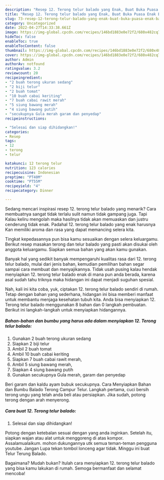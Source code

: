 ```yaml
---
description: "Resep 12. Terong telur balado yang Enak, Buat Buka Puasa Enak Banget"
title: "Resep 12. Terong telur balado yang Enak, Buat Buka Puasa Enak Banget"
slug: 73-resep-12-terong-telur-balado-yang-enak-buat-buka-puasa-enak-banget
category: Uncategorized
date: 2022-04-27T14:33:38.661Z
image: https://img-global.cpcdn.com/recipes/146bd1883e0e72f2/680x482cq70/12-terong-telur-balado-foto-resep-utama.jpg
hideToc: false
enableToc: true
enableTocContent: false
thumbnail: https://img-global.cpcdn.com/recipes/146bd1883e0e72f2/680x482cq70/12-terong-telur-balado-foto-resep-utama.jpg
cover: https://img-global.cpcdn.com/recipes/146bd1883e0e72f2/680x482cq70/12-terong-telur-balado-foto-resep-utama.jpg
author: Admin
authorAv: notfound
ratingvalue: 3.2
reviewcount: 20
recipeingredient:
- "2 buah terong ukuran sedang"
- "2 biji telur"
- "2 buah tomat"
- "10 buah cabai keriting"
- "7 buah cabai rawit merah"
- "5 siung bawang merah"
- "4 siung bawang putih"
- "secukupnya Gula merah garam dan penyedap"
recipeinstructions:

- "Selesai dan siap dihidangkan!"
categories:
- Resep
tags:
- 12
- terong
- telur

katakunci: 12 terong telur 
nutrition: 123 calories
recipecuisine: Indonesian
preptime: "PT40M"
cooktime: "PT55M"
recipeyield: "4"
recipecategory: Dinner

---
```



Sedang mencari inspirasi resep 12. terong telur balado yang menarik? Cara membuatnya sangat tidak terlalu sulit namun tidak gampang juga. Tapi Kalau keliru mengolah maka hasilnya tidak akan memuaskan dan justru cenderung tidak enak. Padahal 12. terong telur balado yang enak harusnya Kan memiliki aroma dan rasa yang dapat memancing selera kita.


Tingkat kepedasannya pun bisa kamu sesuaikan dengan selera keluargamu. Berikut resep masakan terong dan telur balado yang pasti akan disukai oleh anggota keluargamu. Siapkan semua bahan yang akan kamu gunakan.

Banyak hal yang sedikit banyak mempengaruhi kualitas rasa dari 12. terong telur balado, mulai dari jenis bahan, kemudian pemilihan bahan segar sampai cara membuat dan menyajikannya. Tidak usah pusing kalau hendak menyiapkan 12. terong telur balado enak di mana pun anda berada, karena asal sudah tahu triknya maka hidangan ini dapat menjadi suguhan spesial.


Nah, kali ini kita coba, yuk, ciptakan 12. terong telur balado sendiri di rumah. Tetap dengan bahan yang sederhana, hidangan ini bisa memberi manfaat untuk membantu menjaga kesehatan tubuh kita. Anda bisa menyiapkan 12. Terong telur balado menggunakan 8 bahan dan 0 langkah pembuatan. Berikut ini langkah-langkah untuk menyiapkan hidangannya.

<!--inarticleads1-->

##### Bahan-bahan dan bumbu yang harus ada dalam menyiapkan 12. Terong telur balado:

1. Gunakan 2 buah terong ukuran sedang
1. Siapkan 2 biji telur
1. Ambil 2 buah tomat
1. Ambil 10 buah cabai keriting
1. Siapkan 7 buah cabai rawit merah,
1. Ambil 5 siung bawang merah,
1. Siapkan 4 siung bawang putih
1. Gunakan secukupnya Gula merah, garam dan penyedap


Beri garam dan kaldu ayam bubuk secukupnya. Cara Menyiapkan Bahan dan Bumbu Balado Terong Campur Telur. Langkah pertama, cuci bersih terong ungu yang telah anda beli atau persiapkan. Jika sudah, potong terong dengan arah menyerong. 

<!--inarticleads2-->

##### Cara buat 12. Terong telur balado:


1. Selesai dan siap dihidangkan!

Potong dengan ketebalan sesuai dengan yang anda inginkan. Setelah itu, siapkan wajan atau alat untuk menggoreng di atas kompor. Assalamualaikum. mohon dukungannya utk semua teman-teman pengguna youtube. Jangan Lupa tekan tombol lonceng agar tidak. Minggu ini buat Telur Terung Balado. 

Bagaimana? Mudah bukan? Itulah cara menyiapkan 12. terong telur balado yang bisa kamu lakukan di rumah. Semoga bermanfaat dan selamat mencoba!
